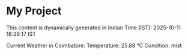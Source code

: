 # My Project

This content is dynamically generated in Indian Time (IST): 2025-10-11 18:29:17 IST


Current Weather in Coimbatore:
Temperature: 25.88 °C
Condition: mist
